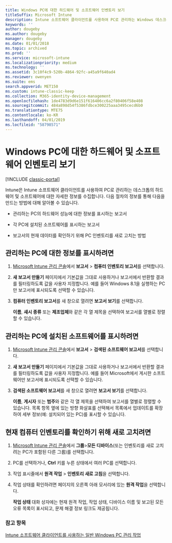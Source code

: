 ```yaml
---
title: Windows PC에 대한 하드웨어 및 소프트웨어 인벤토리 보기
titleSuffix: Microsoft Intune
description: Intune 소프트웨어 클라이언트를 사용하여 PC로 관리하는 Windows 데스크톱에 대한 하드웨어 및 소프트웨어 정보를 확인하는 방법입니다.
keywords: ''
author: dougeby
ms.author: dougeby
manager: dougeby
ms.date: 01/01/2018
ms.topic: archived
ms.prod: ''
ms.service: microsoft-intune
ms.localizationpriority: medium
ms.technology: ''
ms.assetid: 3c10f4c9-520b-4864-92fc-a45a9f640ad4
ms.reviewer: owenyen
ms.suite: ems
search.appverid: MET150
ms.custom: intune-classic-keep
ms.collection: M365-identity-device-management
ms.openlocfilehash: 1de4783d9d6e151f616406cc6a2f80406f58e408
ms.sourcegitcommit: 484a898d54f5386fdbce300225aaa3495cecd6b0
ms.translationtype: MTE75
ms.contentlocale: ko-KR
ms.lasthandoff: 04/01/2019
ms.locfileid: "58798571"
---
```

# <a name="view-hardware-and-software-inventory-for-windows-pcs"></a>Windows PC에 대한 하드웨어 및 소프트웨어 인벤토리 보기

[!INCLUDE [classic-portal](includes/classic-portal.md)]

Intune은 Intune 소프트웨어 클라이언트를 사용하여 PC로 관리하는 데스크톱의 하드웨어 및 소프트웨어에 대한 자세한 정보를 수집합니다. 다음 절차의 정보를 통해 다음을 만드는 방법에 대해 알아볼 수 있습니다.

-   관리하는 PC의 하드웨어 성능에 대한 정보를 표시하는 보고서

-   각 PC에 설치된 소프트웨어를 표시하는 보고서

-   보고서의 현재 데이터를 확인하기 위해 PC 인벤토리를 새로 고치는 방법

## <a name="to-display-information-about-pcs-you-manage"></a>관리하는 PC에 대한 정보를 표시하려면

1.  [Microsoft Intune 관리 콘솔](https://manage.microsoft.com/)에서 **보고서** &gt; **컴퓨터 인벤토리 보고서**를 선택합니다.

2.  **새 보고서 만들기** 페이지에서 기본값을 그대로 사용하거나 보고서에서 반환할 결과를 필터링하도록 값을 사용자 지정합니다. 예를 들어 Windows 8.1을 실행하는 PC만 보고서에 표시되도록 선택할 수 있습니다.

3.  **컴퓨터 인벤토리 보고서**를 새 창으로 열려면 **보고서 보기**를 선택합니다.

    **이름**, **섀시 종류** 또는 **제조업체**와 같은 각 열 제목을 선택하여 보고서를 열별로 정렬할 수 있습니다.

## <a name="to-display-software-installed-on-pcs-you-manage"></a>관리하는 PC에 설치된 소프트웨어를 표시하려면

1.  [Microsoft Intune 관리 콘솔](https://manage.microsoft.com/)에서 **보고서** &gt; **검색된 소프트웨어 보고서**를 선택합니다.

2.  **새 보고서 만들기** 페이지에서 기본값을 그대로 사용하거나 보고서에서 반환할 결과를 필터링하도록 값을 사용자 지정합니다. 예를 들어 Microsoft에서 게시한 소프트웨어만 보고서에 표시되도록 선택할 수 있습니다.

3.  **검색된 소프트웨어 보고서**를 새 창으로 열려면 **보고서 보기**를 선택합니다.

    **이름**, **게시자** 또는 **범주**와 같은 각 열 제목을 선택하여 보고서를 열별로 정렬할 수 있습니다. 목록 항목 옆에 있는 방향 화살표를 선택해서 목록에서 업데이트를 확장하여 세부 정보(예: 설치되어 있는 PC)를 표시할 수 있습니다.

## <a name="to-refresh-computer-inventory-to-ensure-it-is-current"></a>현재 컴퓨터 인벤토리를 확인하기 위해 새로 고치려면

1.  [Microsoft Intune 관리 콘솔](https://manage.microsoft.com/)에서 **그룹**&gt;**모든 디바이스**(또는 인벤토리를 새로 고치려는 PC가 포함된 다른 그룹)를 선택합니다.

2.  PC를 선택하거나, **Ctrl** 키를 누른 상태에서 여러 PC를 선택합니다.

3.  작업 표시줄에서 **원격 작업** &gt; **인벤토리 새로 고침**을 선택합니다.

4.  작업 상태를 확인하려면 페이지의 오른쪽 아래 모서리에 있는 **원격 작업**을 선택합니다.

    **작업 상태** 대화 상자에는 현재 원격 작업, 작업 상태, 디바이스 이름 및 보고된 모든 오류 목록이 표시되고, 문제 해결 정보 링크도 제공됩니다.

### <a name="see-also"></a>참고 항목

[Intune 소프트웨어 클라이언트를 사용하는 일반 Windows PC 관리 작업](common-windows-pc-management-tasks-with-the-microsoft-intune-computer-client.md)
